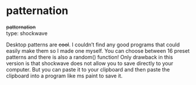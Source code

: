 <!--
  date: 2007-01-07
  modified: 2020-06-01
  slug: patternation
  type: post
-->

# patternation

<p><del>patternation</del><br />
type: shockwave</p>
<p>
Desktop patterns are <del data-href="http://www.k10k.net/frames.aspx?section=patterns">cool</del>. I couldn&#8217;t find any good programs that could easily make them so I made one myself. You can choose between 16 preset patterns and there is also a random() function! Only drawback in this version is that shockwave does not allow you to save directly to your computer. But you can paste it to your clipboard and then paste the clipboard into a program like ms paint to save it. </p>
